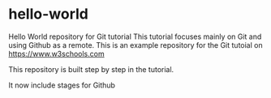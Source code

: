 # hello-world
Hello World repository for Git tutorial
This tutorial focuses mainly on Git and using Github as a remote.
This is an example repository for the Git tutoial on https://www.w3schools.com

This repository is built step by step in the tutorial.

It now include stages for Github
